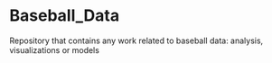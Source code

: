 # Baseball_Data
Repository that contains any work related to baseball data: analysis, visualizations or models
